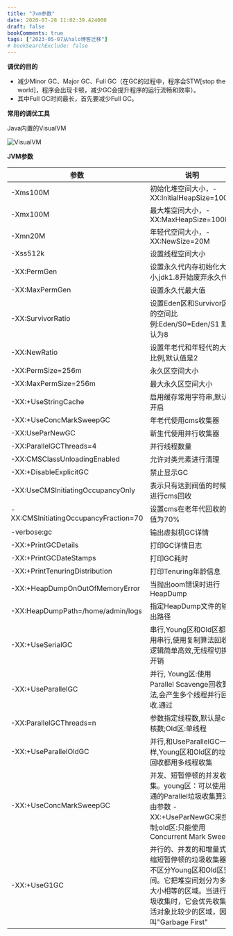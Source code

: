 ```yaml
---
title: "Jvm参数"
date: 2020-07-28 11:02:39.424000
draft: false
bookComments: true
tags: ["2023-05-07从halo博客迁移"]
# bookSearchExclude: false
---
```


**调优的目的**

- 减少Minor GC、Major GC、Full GC（在GC的过程中，程序会STW[stop the world]，程序会出现卡顿，减少GC会提升程序的运行流畅和效率）。
- 其中Full GC时间最长，首先要减少Full GC。


**常用的调优工具**

Java内置的VisualVM

![VisualVM](/images/image-0e5fbf79aed34d629402c33631fa12d2.png)

**JVM参数**

|参数|说明|
|--|--|
|-Xms100M|初始化堆空间大小，-XX:InitialHeapSize=100M|
|-Xmx100M|最大堆空间大小，-XX:MaxHeapSize=100M|
|-Xmn20M|年轻代空间大小，-XX:NewSize=20M|
|-Xss512k|设置线程空间大小|
|-XX:PermGen|设置永久代内存初始化大小,jdk1.8开始废弃永久代|
|-XX:MaxPermGen|设置永久代最大值|
|-XX:SurvivorRatio|设置Eden区和Survivor区的空间比例:Eden/S0=Eden/S1 默认为8|
|-XX:NewRatio|设置年老代和年轻代的大小比例,默认值是2|
|-XX:PermSize=256m|永久区空间大小|
|-XX:MaxPermSize=256m|最大永久区空间大小|
|-XX:+UseStringCache|启用缓存常用字符串,默认开启|
|-XX:+UseConcMarkSweepGC|年老代使用cms收集器|
|-XX:UseParNewGC|新生代使用并行收集器|
|-XX:ParallelGCThreads=4|并行线程数量|
|-XX:CMSClassUnloadingEnabled|允许对类元素进行清理|
|-XX:+DisableExplicitGC|禁止显示GC|
|-XX:UseCMSInitiatingOccupancyOnly|表示只有达到阀值的时候用进行cms回收|
|-XX:CMSInitiatingOccupancyFraction=70|设置cms在老年代回收的阀值为70%|
|-verbose:gc|输出虚拟机GC详情|
|-XX:+PrintGCDetails|打印GC详情日志|
|-XX:+PrintGCDateStamps|打印GC耗时|
|-XX:+PrintTenuringDistribution|打印Tenuring年龄信息|
|-XX:+HeapDumpOnOutOfMemoryError|当抛出oom错误时进行HeapDump|
|-XX:HeapDumpPath=/home/admin/logs|指定HeapDump文件的输出路径|
|-XX:+UseSerialGC|串行,Young区和Old区都使用串行,使用复制算法回收,逻辑简单高效,无线程切换开销|
|-XX:+UseParallelGC|并行, Young区:使用Parallel Scavenge回收算法,会产生多个线程并行回收.通过|
|-XX:ParallelGCThreads=n|参数指定线程数,默认是cpu核数;Old区:单线程|
|-XX:+UseParallelOldGC|并行,和UseParallelGC一样,Young区和Old区的垃圾回收都用多线程收集|
|-XX:+UseConcMarkSweepGC|并发、短暂停顿的并发收集。young区：可以使用普通的Parallel垃圾收集算法由参数 -XX:+UseParNewGC来控制;old区:只能使用Concurrent Mark Sweep|
|-XX:+UseG1GC|并行的、并发的和增量式压缩短暂停顿的垃圾收集器。不区分Young区和Old区空间。它把堆空间划分为多个大小相等的区域。当进行垃圾收集时，它会优先收集存活对象比较少的区域，因此叫"Garbage First"|
